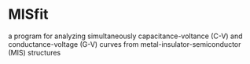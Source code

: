 # MISfit
a  program for analyzing simultaneously capacitance-voltance (C-V) and conductance-voltage (G-V) curves from metal-insulator-semiconductor (MIS) structures
